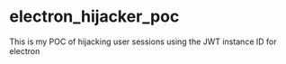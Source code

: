# electron_hijacker_poc
This is my POC of hijacking user sessions using the JWT instance ID for electron
